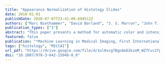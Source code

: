 ```yaml
---
title: "Appearance Normalization of Histology Slides"
date: 2010-01-01
publishDate: 2020-07-07T23:41:09.694512Z
authors: ["Marc Niethammer", "David Borland", "J. S. Marron", "John T. Woosley", "Nancy E. Thomas"]
publication_types: ["1"]
abstract: "This paper presents a method for automatic color and intensity normalization of digitized histology slides stained with two different agents. In comparison to previous approaches, prior information on the stain vectors is used in the estimation process, resulting in improved stability of the estimates. Due to the prevalence of hematoxylin and eosin staining for histology slides, the proposed method has significant practical utility. In particular, it can be used as a first step to standardize appearances across slides, that is very effective at countering effects due to differing stain amounts and protocols, and to slide fading. The approach is validated using synthetic experiments and 13 real datasets."
featured: false
publication: "*Machine Learning in Medical Imaging, First International Workshop, MLMI 2010, Held in Conjunction with MICCAI 2010, Beijing, China, September 20, 2010. Proceedings*"
tags: ["histology", "MICCAI"]
url_pdf: "https://drive.google.com/file/d/1ol0vcg7BgnAeD2kzeM_WZ7Cvc2fpCDbZ"
doi: "10.1007/978-3-642-15948-0_8"
---
```


